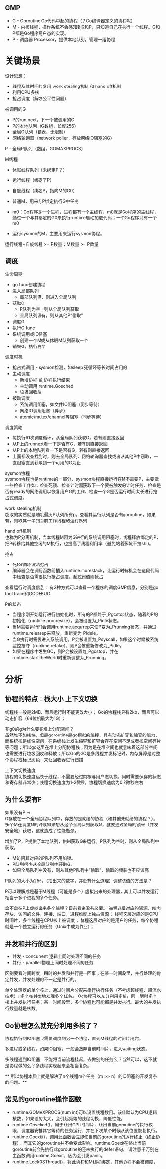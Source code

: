 GMP
---
+ G - Goroutine Go代码中起的协程（？Go编译器定义的协程呢）
+ M - 内核线程，操作系统不会感知到G和P，只知道自己在执行一个线程。G和P都是Go程序用户态的实现。
+ P - 调度器 Processor，提供本地队列，管理一组协程

# 关键场景
设计思想：
+ 线程及其时间片复用 work stealing机制 和 hand off机制
+ 利用CPU多核
+ 抢占调度（解决公平性问题）

被调用的G
+ P的run next，下一个被调用的G
+ P的本地队列（G数组，长度256）
+ 全局G队列（链表，无限制）
+ 网络轮询器（network poller，存放网络IO阻塞的G）

P - 全局P队列（数组，GOMAXPROCS）

M线程
- 休眠线程队列（未绑定P？）
- 运行线程（绑定了P）
- 自旋线程（绑定P，指向M的G0）

- 普通M，用来与P绑定执行G中任务
- m0：Go程序是一个进程，进程都有一个主线程，m0就是Go程序的主线程，通过一个与其绑定的G0来执行runtime启动加载代码；一个Go程序只有一个m0
- 运行sysmon的M，主要用来运行sysmon协程。

运行线程+自旋线程 >= P数量；M数量 >= P数量

## 调度
生命周期
+ go func创建协程
+ 进入局部队列
    + 局部队列满，则进入全局队列
+ 获取G
    + P队列为空，则从全局队列获取
    + 全局队列没有，则从其他P“偷取”
+ 调度G
+ 执行G func
+ 系统调用或IO阻塞
    + 创建一个M或从休眠M队列获取一个
+ 销毁G，执行完毕

调度时机
+ 抢占式调用 - sysmon检测，如sleep 死循环等长时间占用的
+ 主动调度
    + 新增协程 或 协程执行结束
    + 主动调用 runtime.Gosched
    + 垃圾回收后
+ 被动调度
    + 系统调用阻塞，如文件IO阻塞（同步等待）
    + 网络IO调用阻塞（异步）
    + atomic/mutex/channel等阻塞（同步等待）

调度策略
+ 每执行61次调度循环，从全局队列获取G，若有则直接返回
+ 从P上的runnext看一下是否有G，若有则直接返回
+ 从P上的本地队列看一下是否有G，若有则直接返回
+ 上面都没查找到时，则去全局队列、网络轮询器查找或者从其他Р中窃取，一直阻塞直到获取到一个可用的G为止

sysmon协程  
sysmon协程也是runtime的一部分，sysmon协程直接运行在M不需要P，主要做一些检查工作如：检查死锁、检查计时器获取下一个要被触发的计时任务、检查是否有ready的网络调用以恢复用户G的工作、检查一个G是否运行时间太长进行抢占式调度。

work stealing机制  
窃取的实质就是随机遍历P队列所有p，查看其运行队列是否有goroutine，如果有，则取其一半到当前工作线程的运行队列

hand off机制  
也称为P分离机制，当本线程M因为G进行的系统调用阻塞时，线程释放绑定的P，把Р转移给其他空闲的M执行，也提高了线程利用率（避免站着茅坑不拉shi)。

抢占
+ 死for循环没法抢占
+ 编译器会在调用函数前插入runtime.morestack，让运行时有机会在这段代码中检查是否需要执行抢占调度。超过阀值则抢占

查看运行时调度信息：
有2种方式可以查看一个程序的调度GMP信息，分别是go tool trace和GODEBUG


P的状态  
+ 当程序刚开始运行进行初始化时，所有的P都处于_Pgcstop状态，随着的P的初始化（runtime.procresize），会被设置为_Pidle状态。
+ 当M需要运行时会调用runtime.acquirep来使P变为_Prunning状态，并通过runtime.releasep来释放，重新变为_Pidele。
+ 当G执行时需要进入系统调用，P会被设置为_Psyscall，如果这个时候被系统监控抢夺（runtime.retake），则P会被重新修改为_Pidle。
+ 如果在程序中发生GC，则P会被设置为_Pgcstop，并在runtime.startTheWorld时重新调整为_Prunning。

# 分析
## 协程的特点：栈大小 上下文切换
线程栈一般是2MB，而且运行时不能更改大小；
Go的协程栈只有2kb，而且可以动态扩容（64位机最大为1G）；

非g0的g为什么要在堆上分配空间？  
虽然堆不如栈快，但是goroutine是go模拟的线程，具有动态扩容和缩容的能力，而系统栈是线性空间，在系统栈上发生缩容和扩容会存在空间不足或者栈空间碎片等问题；所以go这里在堆上分配协程栈；因为是在堆空间也就意味着这部分空间也需要进行垃圾回收和释放；所以Go的GC是多线程并发标记时，内存屏障是对整个协程栈标记灰色，来让回收器进行扫描

上下文切换速度  
协程的切换速度远快于线程，不需要经过内核与用户态切换，同时需要保存的状态和寄存器非常少；线程切换速度为1-2微秒，协程切换速度为0.2微秒左右

## 为什么要有P
如果没有P =>  
G存放在一个全局协程队列中，存放的是就绪的协程（和其他未就绪的协程？）。多个M在调度G的时候如果想从这个全局队列获取G，就要通过全局的锁来（并发安全地）获取，这就造成了性能瓶颈。

增加了P，P提供了本地队列，供M获取G来运行。P队列为空时，则从全局队列中获取。
+ M访问其对应的P队列不用加锁。
+ P队列很少从全局队列中获取G。
+ 如果全局队列中没有，则从其他P队列中“偷取”，偷取的频率也不应该高

P队列的大小为256，（拍出来的数字，并没有什么道理）调整该值的方法是？

P可以理解成是基于M线程（可能是多个）虚拟出来的处理器，其上可以并发运行相当于多个进程的多个任务。

会不会在P上虚拟出来多个线程？目前看来没有必要。
进程这层对应的资源，如内存块、访问的文件、连接、端口，进程维度上独占资源；
线程这层对应的是CPU时间片，多个线程在CPU核上被调度；
协程这层对应的是用户的任务，每个协程就是一个独立运行的任务（Unix中成为作业）；

## 并发和并行的区别
+ 并发 - concurrent 逻辑上同时处理不同的任务
+ 并行 - parallel 物理上同时处理不同的任务

区别要看时间跨度，瞬时的并发和并行是一回事；在某一时间段里，并行处理的肯定并发，并发处理的不一定是并行的。

单个处理器的单个核上，通过时间片分配来串行执行任务（不考虑超线程、超流水技术）；多个核并发地处理多个任务。
Go协程可以充分利用多核，同一瞬时多个核上并发执行任务；某一时间段里，多个协程也可能都是并发执行。最大的并发执行数量就是核数。

## Go协程怎么就充分利用多核了？
协程执行到IO阻塞只需要调度到另一个协程，直到M线程的时间片用完。

多进程或多线程，如果IO阻塞，一般会放弃当前时间片，进入waiting状态。

多线程遇到IO阻塞，不能将当前流程挂起，去做别的任务么？当然可以，这不就是协程做的么？多线程实现起来会相当复杂。

** 所以协程本质上就是解决了n个线程m个任务（m >> n）的IO阻塞的开发复杂的问题。**

## 常见的goroutine操作函数
+ runtime.GOMAXPROCS(num int)可以设置线程数目。该值默认为CPU逻辑核数，如果设的太大，会引起频繁的线程切换，降低性能。
+ runtime.Gosched()，用于让出CPU时间片，让出当前goroutine的执行权限，调度器安排其它等待的任务运行，并在下次某个时候从该位置恢复执行。
+ runtime.Goexit()，调用此函数会立即使当前的goroutine的运行终止（终止协程），而其它的goroutine并不会受此影响。runtime.Goexit在终止当前goroutine前会先执行此goroutine的还未执行的defer语句。 
  请注意千万别在主函数调用runtime.Goexit，因为会引发panic。
+ runtime.LockOSThread()，将此协程和M线程绑定，其他协程不会被调度，

